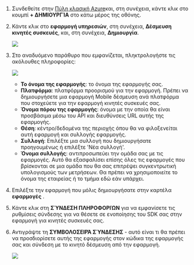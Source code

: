 1. Συνδεθείτε στην [Πύλη κλασική Azure](https://manage.windowsazure.com)και, στη συνέχεια, κάντε κλικ στο κουμπί **+ ΔΗΜΙΟΥΡΓΊΑ** στο κάτω μέρος της οθόνης.

2. Κάντε κλικ στο **εφαρμογή υπηρεσιών**, στη συνέχεια, **Δέσμευση κινητές συσκευές**, και, στη συνέχεια, **Δημιουργία**.

    ![](./media/mobile-engagement-create-app-in-portal/create-mobile-engagement-app.png)

3. Στο αναδυόμενο παράθυρο που εμφανίζεται, πληκτρολογήστε τις ακόλουθες πληροφορίες:

    ![](./media/mobile-engagement-create-app-in-portal/create-azme-popup.png)

    - **Το όνομα της εφαρμογής**: το όνομα της εφαρμογής σας. 
    - **Πλατφόρμα**: πλατφόρμα προορισμού για την εφαρμογή. Πρέπει να δημιουργήσετε μια εφαρμογή Mobile δέσμευση ανά πλατφόρμα που στοχεύετε για την εφαρμογή κινητές συσκευές σας. 
    - **Όνομα πόρου της εφαρμογής**: όνομα με την οποία θα είναι προσβάσιμα μέσω του API και διευθύνσεις URL αυτής της εφαρμογής. 
    - **Θέση**: κέντρο/δεδομένα της περιοχής όπου θα να φιλοξενείται αυτή εφαρμογή και συλλογής εφαρμογής.
    - **Συλλογή**: Επιλέξτε μια συλλογή που δημιουργήσατε προηγουμένως ή επιλέξτε 'Νέα συλλογή'.
    - **Όνομα συλλογής**: αντιπροσωπεύει την ομάδα σας με τις εφαρμογές. Αυτό θα εξασφαλίσει επίσης όλες τις εφαρμογές που βρίσκονται σε μια ομάδα που θα σας επιτρέψει συγκεντρωτική υπολογισμούς των μετρήσεων. Θα πρέπει να χρησιμοποιείτε το όνομα της εταιρείας ή το τμήμα εδώ εάν υπάρχει.

4. Επιλέξτε την εφαρμογή που μόλις δημιουργήσατε στην καρτέλα **εφαρμογές** .

5. Κάντε κλικ στη **ΣΎΝΔΕΣΗ ΠΛΗΡΟΦΟΡΙΏΝ** για να εμφανίσετε τις ρυθμίσεις σύνδεσης για να θέσετε σε ενοποίησης του SDK σας στην εφαρμογή για κινητές συσκευές σας.

6. Αντιγράψτε τη **ΣΥΜΒΟΛΟΣΕΙΡΆ ΣΎΝΔΕΣΗΣ** - αυτό είναι τι θα πρέπει να προσδιορίσετε αυτής της εφαρμογής στον κώδικα της εφαρμογής σας και σύνδεση με το κινητό δέσμευση από την εφαρμογή.

    ![](./media/mobile-engagement-create-app-in-portal/app-connection-info-page.png)

